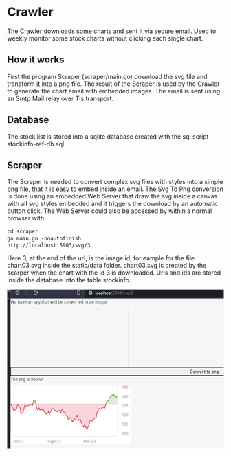 # Crawler
The Crawler downloads some charts and sent it via secure email. 
Used to weekly monitor some stock charts without clicking each single chart.

## How it works
First the program Scraper (scraper/main.go) download the svg file and transform it into a png file.
The result of the Scraper is used by the Crawler to generate the chart email with embedded images.
The email is sent using an Smtp Mail relay over Tls transport.

## Database
The stock list is stored into a sqlite database created with the sql script stockinfo-ref-db.sql.

## Scraper
The Scraper is needed to convert complex svg files with styles into a simple png file, that it is easy to embed inside an email.
The Svg To Png conversion is done using an embedded Web Server that draw the svg inside a canvas with all svg styles embedded and it triggers the download by an automatic button click. The Web Server could also be accessed by within a normal browser with:

    cd scraper
    go main.go -noautofinish
    http://localhost:5903/svg/3   
    
Here 3, at the end of the url, is the image id, for eample for the file chart03.svg inside the static/data folder. 
chart03.svg is created by the scarper when the chart with the id 3 is downloaded.
Urls and ids are stored inside the database into the table stockinfo.

![Web Server](./scraper/static/datatest/screenexample.png)  